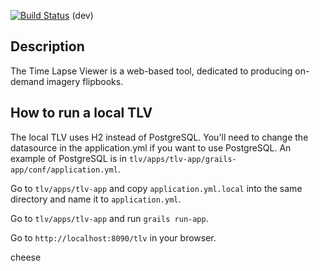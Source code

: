 [![Build Status](http://jenkins.ossim.io/buildStatus/icon?job=tlv-dev)]() (dev)  

## Description

The Time Lapse Viewer is a web-based tool, dedicated to producing on-demand imagery flipbooks.

## How to run a local TLV
The local TLV uses H2 instead of PostgreSQL. You'll need to change the datasource in the application.yml if you want to use PostgreSQL. An example of PostgreSQL is in `tlv/apps/tlv-app/grails-app/conf/application.yml`.

Go to `tlv/apps/tlv-app` and copy `application.yml.local` into the same directory and name it to `application.yml`.

Go to `tlv/apps/tlv-app` and run `grails run-app`.

Go to `http://localhost:8090/tlv` in your browser.

cheese
